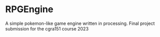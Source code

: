 # RPGEngine
 A simple pokemon-like game engine written in processing.
 Final project submission for the cgra151 course 2023
